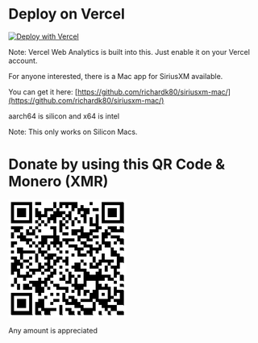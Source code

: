 # Deploy on Vercel

[![Deploy with Vercel](https://vercel.com/button)](https://vercel.com/new/clone?repository-url=https%3A%2F%2Fgithub.com%2Frichardk80%2Fvercelsxm)

Note: Vercel Web Analytics is built into this. Just enable it on your Vercel account.

For anyone interested, there is a Mac app for SiriusXM available.

You can get it here: [https://github.com/richardk80/siriusxm-mac/](https://github.com/richardk80/siriusxm-mac/)

aarch64 is silicon and x64 is intel

Note: This only works on Silicon Macs.

# Donate by using this QR Code & Monero (XMR)

<img src="donate.png">

Any amount is appreciated
